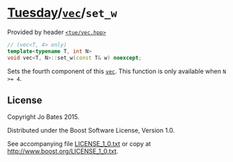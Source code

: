 [Tuesday](../../../README.md)/[`vec`](../../headers/vec.md)/`set_w`
===================================================================
Provided by header [`<tue/vec.hpp>`](../../headers/vec.md)

```c++
// (vec<T, 4> only)
template<typename T, int N>
void vec<T, N>::set_w(const T& w) noexcept;
```

Sets the fourth component of this [`vec`](../../headers/vec.md). This function
is only available when `N >= 4`.

License
-------
Copyright Jo Bates 2015.

Distributed under the Boost Software License, Version 1.0.

See accompanying file [LICENSE_1_0.txt](../../../LICENSE_1_0.txt) or copy at
http://www.boost.org/LICENSE_1_0.txt.

